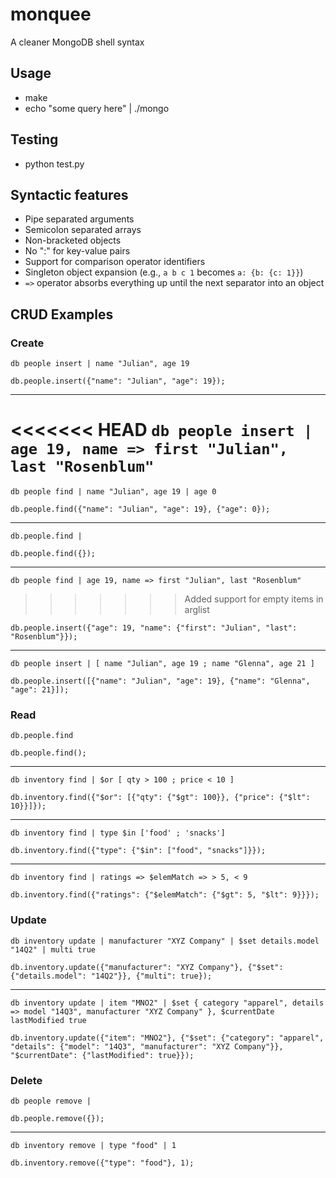 # monquee
A cleaner MongoDB shell syntax

## Usage
* make
* echo "some query here" | ./mongo

## Testing
* python test.py

## Syntactic features
* Pipe separated arguments
* Semicolon separated arrays
* Non-bracketed objects
* No ":" for key-value pairs
* Support for comparison operator identifiers
* Singleton object expansion (e.g., `a b c 1` becomes `a: {b: {c: 1}}`)
* `=>` operator absorbs everything up until the next separator into an object

## CRUD Examples

### Create

`db people insert | name "Julian", age 19`

`db.people.insert({"name": "Julian", "age": 19});`
***
<<<<<<< HEAD
`db people insert | age 19, name => first "Julian", last "Rosenblum"`
=======
`db people find | name "Julian", age 19 | age 0`

`db.people.find({"name": "Julian", "age": 19}, {"age": 0});`
***
`db.people.find |`

`db.people.find({});`
***
`db people find | age 19, name => first "Julian", last "Rosenblum"`
>>>>>>> Added support for empty items in arglist

`db.people.insert({"age": 19, "name": {"first": "Julian", "last": "Rosenblum"}});`
***
`db people insert | [ name "Julian", age 19 ; name "Glenna", age 21 ]`

`db.people.insert([{"name": "Julian", "age": 19}, {"name": "Glenna", "age": 21}]);`

### Read

`db.people.find`

`db.people.find();`
***
`db inventory find | $or [ qty > 100 ; price < 10 ]`

`db.inventory.find({"$or": [{"qty": {"$gt": 100}}, {"price": {"$lt": 10}}]});`
***
`db inventory find | type $in ['food' ; 'snacks']`

`db.inventory.find({"type": {"$in": ["food", "snacks"]}});`
***
`db inventory find | ratings => $elemMatch => > 5, < 9`

`db.inventory.find({"ratings": {"$elemMatch": {"$gt": 5, "$lt": 9}}});`

### Update

`db inventory update | manufacturer "XYZ Company" | $set details.model "14Q2" | multi true`

`db.inventory.update({"manufacturer": "XYZ Company"}, {"$set": {"details.model": "14Q2"}}, {"multi": true});`
***
`db inventory update | item "MNO2" | $set { category "apparel", details => model "14Q3", manufacturer "XYZ Company" }, $currentDate lastModified true`

`db.inventory.update({"item": "MNO2"}, {"$set": {"category": "apparel", "details": {"model": "14Q3", "manufacturer": "XYZ Company"}}, "$currentDate": {"lastModified": true}});`

### Delete

`db people remove |`

`db.people.remove({});`
***
`db inventory remove | type "food" | 1`

`db.inventory.remove({"type": "food"}, 1);`